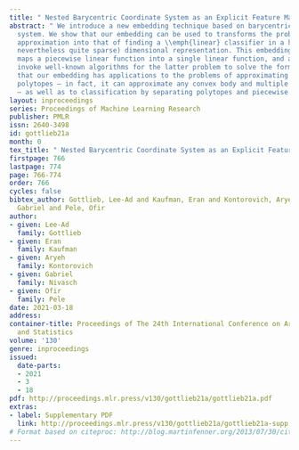 ```yaml
---
title: " Nested Barycentric Coordinate System as an Explicit Feature Map "
abstract: " We introduce a new embedding technique based on barycentric coordinate
  system. We show that our embedding can be used to transforms the problem of polytope
  approximation into that of finding a \\emph{linear} classifier in a higher (but
  nevertheless quite sparse) dimensional representation. This embedding in effect
  maps a piecewise linear function into a single linear function, and allows us to
  invoke well-known algorithms for the latter problem to solve the former. We demonstrate
  that our embedding has applications to the problems of approximating separating
  polytopes – in fact, it can approximate any convex body and multiple convex bodies
  – as well as to classification by separating polytopes and piecewise linear regression. "
layout: inproceedings
series: Proceedings of Machine Learning Research
publisher: PMLR
issn: 2640-3498
id: gottlieb21a
month: 0
tex_title: " Nested Barycentric Coordinate System as an Explicit Feature Map "
firstpage: 766
lastpage: 774
page: 766-774
order: 766
cycles: false
bibtex_author: Gottlieb, Lee-Ad and Kaufman, Eran and Kontorovich, Aryeh and Nivasch,
  Gabriel and Pele, Ofir
author:
- given: Lee-Ad
  family: Gottlieb
- given: Eran
  family: Kaufman
- given: Aryeh
  family: Kontorovich
- given: Gabriel
  family: Nivasch
- given: Ofir
  family: Pele
date: 2021-03-18
address: 
container-title: Proceedings of The 24th International Conference on Artificial Intelligence
  and Statistics
volume: '130'
genre: inproceedings
issued:
  date-parts:
  - 2021
  - 3
  - 18
pdf: http://proceedings.mlr.press/v130/gottlieb21a/gottlieb21a.pdf
extras:
- label: Supplementary PDF
  link: http://proceedings.mlr.press/v130/gottlieb21a/gottlieb21a-supp.pdf
# Format based on citeproc: http://blog.martinfenner.org/2013/07/30/citeproc-yaml-for-bibliographies/
---
```

